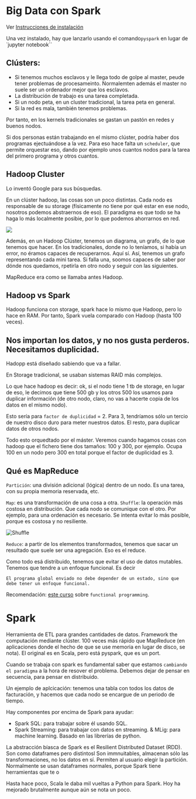 # Big Data con Spark

Ver [Instrucciones de instalación](/instalacion.md)

Una vez instalado, hay que lanzarlo usando el comando`pyspark` en lugar de `jupyter notebook`` 

## Clústers:

- Si tenemos muchos esclavos y le llega todo de golpe al master, peude tener problemas de procesameinto. Normalemten además el master no suele ser un ordenador mejor que los esclavos. 
- La distribución de trabajo es una tarea completada.
- Si un nodo peta, en un cluster tradicional, la tarea peta en general. 
- Si la red es mala, también tenemos problemas. 

Por tanto, en los kernels tradicionales se gastan un pastón en redes y buenos nodos. 

Si dos personas están trabajando en el mismo clúster, podría haber dos programas ejectuándose a la vez. Para eso hace falta un `scheduler`, que permite orquestar eso, dando por ejemplo unos cuantos nodos para la tarea del primero programa y otros cuantos. 

## Hadoop Cluster

Lo inventó Google para sus búsquedas. 

En un clúster hadoop, las cosas son un poco distintas. Cada nodo es responsable de su storage (físicamente no tiene por qué estar en ese nodo, nosotros podemos abstraernos de eso). El paradigma es que todo se ha haga lo más localmente posibie, por lo que podemos ahorrarnos en red. 

![](https://user-images.strikinglycdn.com/res/hrscywv4p/image/upload/c_limit,fl_lossy,h_9000,w_1200,f_auto,q_auto/1483830/612864_940846.png)

Además, en un Hadoop Clúster, tenemos un diagrama, un grafo, de lo que tenemos que hacer. En los tradicionales, donde no lo teníamos, si había un error, no éramos capaces de recuperarnos. Aquí sí. Así, tenemos un grafo representando cada mini tarea. Si falla una, soomos capaces de saber por dónde nos quedamos, rpetirla en otro nodo y seguir con las siguientes. 

MapReduce era como se llamaba antes Hadoop. 

## Hadoop vs Spark

Hadoop funciona con storage, spark hace lo mismo que Hadoop, pero lo hace en RAM. Por tanto, Spark vuela comparado con Hadoop (hasta 100 veces).

## Nos importan los datos, y no nos gusta perderos. Necesitamos duplicidad. 

Hadopp está diseñado sabiendo que va a fallar. 

En Storage tradicional, se usaban sistemas RAID más complejos.

Lo que hace hadoop es decir: ok, si el nodo tiene 1 tb de storage, en lugar de eso, le decimos que tiene 500 gb y los otros 500 los usamos para duplicar información (de otro nodo, claro, no vas a hacerte copia de los datos en el mismo nodo). 

Esto sería para `factor de duplicidad` = 2. Para 3, tendríamos sólo un tercio de nuestro disco duro para meter nuestros datos. El resto, para duplicar datos de otros nodos. 

Todo esto orquedtado por el máster. Veremos cuando hagamos cosas con hadoop que el fichero tiene dos tamaños: 100 y 300, por ejemplo. Ocupa 100 en un nodo pero 300 en total porque el factor de duplicidad es 3. 

## Qué es MapReduce

`Partición`: una división adicional (lógica) dentro de un nodo. Es una tarea, con su propia memoria reservada, etc. 

`Map`: es una transformación de una cosa a otra. 
`Shuffle`: la operación más costosa en distribución. Que cada nodo se comunique con el otro. Por ejemplo, para una ordenación es necesario. Se intenta evitar lo más posible, porque es costosa y no resiliente. 

![Shuffle](https://www.analyticsvidhya.com/blog/wp-content/uploads/2014/05/mapreduce_eg.png)

`Reduce`: a partir de los elementos transformados, tenemos que sacar un resultado que suele ser una agregación. Eso es el reduce. 

Como todo esá distribuido, tenemos que evitar el uso de datos mutables. Tenemos que tendre a un enfoque funcional. Es decir

```
El programa global enviado no debe depender de un estado, sino que debe tener un enfoque funcional. 
```

Recomendación: [este curso](https://www.coursera.org/learn/progfun1) sobre `functional programming`.

# Spark

Herramienta de ETL para grandes cantidades de datos. Framework the computación mediante clúster. 100 veces más rápido que MapReduce (en aplicaciones donde el hecho de que se use memoria en lugar de disco, se nota). El original es en Scala, pero está pyspark, que es un port. 

Cuando se trabaja con spark es fundamental saber que estamos `cambiando el paradigma` a la hora de resover el problema. Debemos dejar de pensar en secuencia, para pensar en distribuido. 

Un ejemplo de aplcicación: tenemos una tabla con todos los datos de facturación, y hacemos que cada nodo se encargue de un periodo de tiempo. 

Hay componentes por encima de Spark para ayudar:
* Spark SQL: para trabajar sobre él usando SQL. 
* Spark Streaming: para trabajar con datos en streaming.
& MLig: para machine learning. Basado en las librerías de python. 

La abstracción bíasca de Spark es el Resilient Distributed Dataset (RDD). Son como dataframes pero distintosl Son immnuitables, almacenan sólo las transformaciones, no los datos en sí. Permiten al usuario elegir la partición. Normalmente se usan dataframes normales, porque Spark tiene herramientas que te o

Hasta hace poco, Scala le daba mil vueltas a Python para Spark. Hoy ha mejorado brutalmente aunque aún se nota un poco.  
